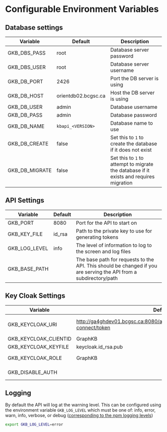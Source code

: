 # Configurable Environment Variables

## Database settings

| Variable       | Default             | Description                                                                            |
| -------------- | ------------------- | -------------------------------------------------------------------------------------- |
| GKB_DBS_PASS   | root                | Database server password                                                               |
| GKB_DBS_USER   | root                | Database server username                                                               |
| GKB_DB_PORT    | 2426                | Port the DB server is using                                                            |
| GKB_DB_HOST    | orientdb02.bcgsc.ca | Host the DB server is using                                                            |
| GKB_DB_USER    | admin               | Database username                                                                      |
| GKB_DB_PASS    | admin               | Database password                                                                      |
| GKB_DB_NAME    | `kbapi_<VERSION>`   | Database name to use                                                                   |
| GKB_DB_CREATE  | false               | Set this to `1` to create the database if it does not exist                            |
| GKB_DB_MIGRATE | false               | Set this to `1` to attempt to migrate the database if it exists and requires migration |

## API Settings

| Variable      | Default | Description                                                                                                       |
| ------------- | ------- | ----------------------------------------------------------------------------------------------------------------- |
| GKB_PORT      | 8080    | Port for the API to start on                                                                                      |
| GKB_KEY_FILE  | id_rsa  | Path to the private key to use for generating tokens                                                              |
| GKB_LOG_LEVEL | info    | The level of information to log to the screen and log files                                                       |
| GKB_BASE_PATH |         | The base path for requests to the API. This should be changed if you are serving the API from a subdirectory/path |

## Key Cloak Settings

| Variable              | Default                                                                          | Description                                                                                                |
| --------------------- | -------------------------------------------------------------------------------- | ---------------------------------------------------------------------------------------------------------- |
| GKB_KEYCLOAK_URI      | http://ga4ghdev01.bcgsc.ca:8080/auth/realms/TestKB/protocol/openid-connect/token | defaults to https://sso.bcgsc.ca/auth/realms/GSC/protocol/openid-connect/token for production environments |
| GKB_KEYCLOAK_CLIENTID | GraphKB                                                                          |                                                                                                            |
| GKB_KEYCLOAK_KEYFILE  | keycloak.id_rsa.pub                                                              | path to the public key file used to verify keycloak tokens                                                 |
| GKB_KEYCLOAK_ROLE     | GraphKB                                                                          | The required role to get from the keycloak user registration                                               |
| GKB_DISABLE_AUTH      |                                                                                  | Set to `1` to disable the external (keycloak) authentication (For testing)                                 |

## Logging

By default the API will log at the warning level. This can be configured using the environment
variable `GKB_LOG_LEVEL` which must be one of: info, error, warn, info, verbose, or debug
([corresponding to the npm logging levels](https://www.npmjs.com/package/winston#logging-levels))

```bash
export GKB_LOG_LEVEL=error
```
